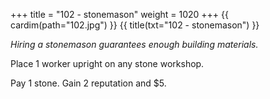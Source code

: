 +++
title = "102 - stonemason"
weight = 1020
+++
{{ cardim(path="102.jpg") }}
{{ title(txt="102 - stonemason") }}

*Hiring a stonemason guarantees enough building materials.*

Place 1 worker upright on any stone workshop.

Pay 1 stone. Gain 2 reputation and $5.
